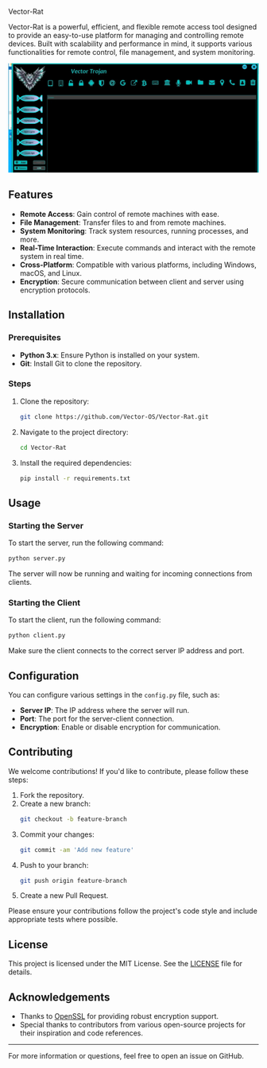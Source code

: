 
 Vector-Rat

Vector-Rat is a powerful, efficient, and flexible remote access tool designed to provide an easy-to-use platform for managing and controlling remote devices. Built with scalability and performance in mind, it supports various functionalities for remote control, file management, and system monitoring.

![Vector-Rat Demo](images/vector-rat.webp)

## Features

- **Remote Access**: Gain control of remote machines with ease.
- **File Management**: Transfer files to and from remote machines.
- **System Monitoring**: Track system resources, running processes, and more.
- **Real-Time Interaction**: Execute commands and interact with the remote system in real time.
- **Cross-Platform**: Compatible with various platforms, including Windows, macOS, and Linux.
- **Encryption**: Secure communication between client and server using encryption protocols.

## Installation

### Prerequisites

- **Python 3.x**: Ensure Python is installed on your system.
- **Git**: Install Git to clone the repository.

### Steps

1. Clone the repository:
    ```bash
    git clone https://github.com/Vector-OS/Vector-Rat.git
    ```

2. Navigate to the project directory:
    ```bash
    cd Vector-Rat
    ```

3. Install the required dependencies:
    ```bash
    pip install -r requirements.txt
    ```

## Usage

### Starting the Server

To start the server, run the following command:

```bash
python server.py
```

The server will now be running and waiting for incoming connections from clients.

### Starting the Client

To start the client, run the following command:

```bash
python client.py
```

Make sure the client connects to the correct server IP address and port.

## Configuration

You can configure various settings in the `config.py` file, such as:

- **Server IP**: The IP address where the server will run.
- **Port**: The port for the server-client connection.
- **Encryption**: Enable or disable encryption for communication.

## Contributing

We welcome contributions! If you'd like to contribute, please follow these steps:

1. Fork the repository.
2. Create a new branch:
    ```bash
    git checkout -b feature-branch
    ```
3. Commit your changes:
    ```bash
    git commit -am 'Add new feature'
    ```
4. Push to your branch:
    ```bash
    git push origin feature-branch
    ```
5. Create a new Pull Request.

Please ensure your contributions follow the project's code style and include appropriate tests where possible.

## License

This project is licensed under the MIT License. See the [LICENSE](LICENSE) file for details.

## Acknowledgements

- Thanks to [OpenSSL](https://www.openssl.org/) for providing robust encryption support.
- Special thanks to contributors from various open-source projects for their inspiration and code references.

---

For more information or questions, feel free to open an issue on GitHub.








